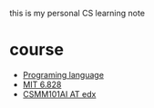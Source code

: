 this is my personal CS learning note

# course

- [Programing language](./PL@Grossman/README.md)
- [MIT 6.828](./MIT6.828-fa18/README.md)
- [CSMM101AI AT edx](./CSMM101AI/README.md)

